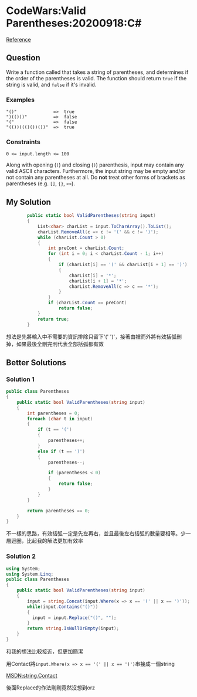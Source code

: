 # CodeWars:Valid Parentheses:20200918:C#

[Reference](https://www.codewars.com/kata/52774a314c2333f0a7000688/csharp)



## Question

Write a function called that takes a string of parentheses, and determines if the order of the parentheses is valid. The function should return `true` if the string is valid, and `false` if it's invalid.

### Examples

```
"()"              =>  true
")(()))"          =>  false
"("               =>  false
"(())((()())())"  =>  true
```

### Constraints

```
0 <= input.length <= 100
```

Along with opening (`(`) and closing (`)`) parenthesis, input may contain any valid ASCII characters. Furthermore, the input string may be empty and/or not contain any parentheses at all. Do **not** treat other forms of brackets as parentheses (e.g. `[]`, `{}`, `<>`).

## My Solution

```C#
        public static bool ValidParentheses(string input)
        {
            List<char> charList = input.ToCharArray().ToList();
            charList.RemoveAll(c => c != '(' && c != ')');
            while (charList.Count > 0)
            {
                int preCont = charList.Count;
                for (int i = 0; i < charList.Count - 1; i++)
                {
                    if (charList[i] == '(' && charList[i + 1] == ')')
                    {
                        charList[i] = '*';
                        charList[i + 1] = '*';
                        charList.RemoveAll(c => c == '*');
                    }
                }
                if (charList.Count == preCont)
                    return false;
            }
            return true;
        }
```

想法是先將輸入中不需要的資訊排除只留下'(' ')'，接著由裡而外將有效括弧刪掉，如果最後全刪完則代表全部括弧都有效

## Better Solutions



### Solution 1

```C#
public class Parentheses
{
    public static bool ValidParentheses(string input)
    {
        int parentheses = 0;
        foreach (char t in input)
        {
            if (t == '(')
            {
                parentheses++;
            }
            else if (t == ')')
            {
                parentheses--;

                if (parentheses < 0)
                {
                    return false;
                }
            }
        }

        return parentheses == 0;
    }
}
```

不一樣的思路，有效括弧一定是先左再右，並且最後左右括弧的數量要相等。少一層迴圈，比起我的解法更加有效率



### Solution 2

```C#
using System;
using System.Linq;
public class Parentheses
{
    public static bool ValidParentheses(string input)
    {
        input = string.Concat(input.Where(x => x == '(' || x == ')'));
        while(input.Contains("()"))
        {
          input = input.Replace("()", "");
        }
        return string.IsNullOrEmpty(input);
    }
}
```

和我的想法比較接近，但更加簡潔

用Contact將`input.Where(x => x == '(' || x == ')')`串接成一個string

[MSDN:string.Contact](https://docs.microsoft.com/zh-tw/dotnet/api/system.string.concat?view=netcore-3.1)

後面Replace的作法剛剛竟然沒想到orz